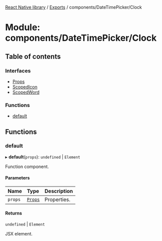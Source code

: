 [React Native library](../index.md) / [Exports](../modules.md) / components/DateTimePicker/Clock

# Module: components/DateTimePicker/Clock

## Table of contents

### Interfaces

- [Props](../interfaces/components_DateTimePicker_Clock.Props.md)
- [ScopedIcon](../interfaces/components_DateTimePicker_Clock.ScopedIcon.md)
- [ScopedWord](../interfaces/components_DateTimePicker_Clock.ScopedWord.md)

### Functions

- [default](components_DateTimePicker_Clock.md#default)

## Functions

### default

▸ **default**(`props`): `undefined` \| `Element`

Function component.

#### Parameters

| Name | Type | Description |
| :------ | :------ | :------ |
| `props` | [`Props`](../interfaces/components_DateTimePicker_Clock.Props.md) | Properties. |

#### Returns

`undefined` \| `Element`

JSX element.
